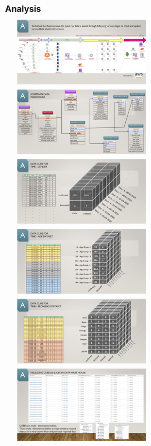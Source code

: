 # Analysis



<figure><img src=".gitbook/assets/Slide4.JPG" alt=""><figcaption></figcaption></figure>



<figure><img src=".gitbook/assets/Slide5.JPG" alt=""><figcaption></figcaption></figure>



<figure><img src=".gitbook/assets/Slide6.JPG" alt=""><figcaption></figcaption></figure>



<figure><img src=".gitbook/assets/Slide7.JPG" alt=""><figcaption></figcaption></figure>



<figure><img src=".gitbook/assets/Slide8.JPG" alt=""><figcaption></figcaption></figure>



<figure><img src=".gitbook/assets/Slide9.JPG" alt=""><figcaption></figcaption></figure>
